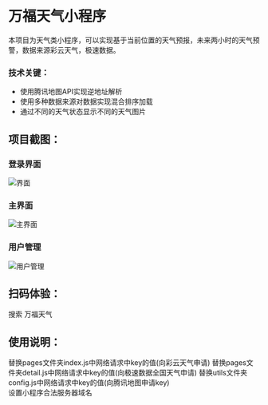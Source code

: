 # 万福天气小程序
本项目为天气类小程序，可以实现基于当前位置的天气预报，未来两小时的天气预警，数据来源彩云天气，极速数据。
### 技术关键：
   *    使用腾讯地图API实现逆地址解析
   *	使用多种数据来源对数据实现混合排序加载
   *	通过不同的天气状态显示不同的天气图片
## 项目截图：
### 登录界面
![界面](https://github.com/best-fan/wechat-app-web/blob/master/screen/1.jpg)
### 主界面
![主界面](https://github.com/best-fan/wechat-app-web/blob/master/screen/2.jpg)
### 用户管理
![用户管理](https://github.com/best-fan/wechat-app-web/blob/master/screen/3.jpg)

## 扫码体验：
搜索 万福天气
## 使用说明：

替换pages文件夹index.js中网络请求中key的值(向彩云天气申请)
替换pages文件夹detail.js中网络请求中key的值(向极速数据全国天气申请)
替换utils文件夹config.js中网络请求中key的值(向腾讯地图申请key)     
设置小程序合法服务器域名
